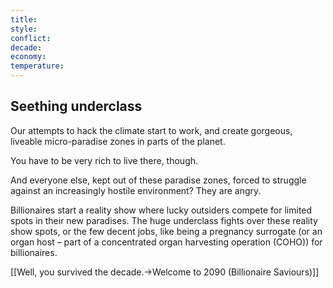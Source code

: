 ```yaml
---
title: 
style: 
conflict: 
decade: 
economy: 
temperature: 
---
```


## Seething underclass


Our attempts to hack the climate start to work, and create gorgeous, liveable micro-paradise zones in parts of the planet.

You have to be very rich to live there, though.

And everyone else, kept out of these paradise zones, forced to struggle against an increasingly hostile environment? They are angry.

Billionaires start a reality show where lucky outsiders compete for limited spots in their new paradises. The huge underclass fights over these reality show spots, or the few decent jobs, like being a pregnancy surrogate (or an organ host – part of a concentrated organ harvesting operation (COHO)) for billionaires.

[[Well, you survived the decade.->Welcome to 2090 (Billionaire Saviours)]]
